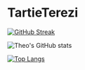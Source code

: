# TartieTerezi
 
[![GitHub Streak](https://streak-stats.demolab.com?user=TartieTerezi&border_radius=4.2&locale=fr)](https://git.io/streak-stats)

![Theo's GitHub stats](https://github-readme-stats.vercel.app/api?username=TartieTerezi&show_icons=true&theme=solarized-light)

[![Top Langs](https://github-readme-stats.vercel.app/api/top-langs/?username=TartieTerezi&theme=solarized-light)](https://github.com/anuraghazra/github-readme-stats)